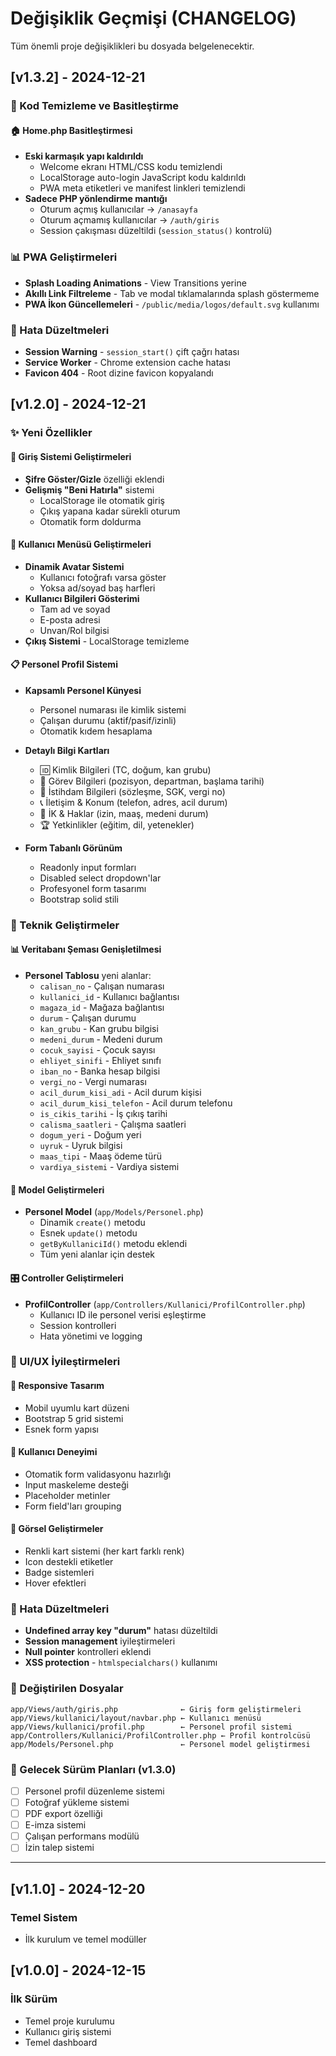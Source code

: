 # Değişiklik Geçmişi (CHANGELOG)

Tüm önemli proje değişiklikleri bu dosyada belgelenecektir.

## [v1.3.2] - 2024-12-21

### 🧹 Kod Temizleme ve Basitleştirme

#### 🏠 Home.php Basitleştirmesi
- **Eski karmaşık yapı kaldırıldı**
  - Welcome ekranı HTML/CSS kodu temizlendi
  - LocalStorage auto-login JavaScript kodu kaldırıldı
  - PWA meta etiketleri ve manifest linkleri temizlendi
- **Sadece PHP yönlendirme mantığı**
  - Oturum açmış kullanıcılar → `/anasayfa`
  - Oturum açmamış kullanıcılar → `/auth/giris`
  - Session çakışması düzeltildi (`session_status()` kontrolü)

### 📊 PWA Geliştirmeleri
- **Splash Loading Animations** - View Transitions yerine
- **Akıllı Link Filtreleme** - Tab ve modal tıklamalarında splash göstermeme
- **PWA İkon Güncellemeleri** - `/public/media/logos/default.svg` kullanımı

### 🐛 Hata Düzeltmeleri
- **Session Warning** - `session_start()` çift çağrı hatası
- **Service Worker** - Chrome extension cache hatası
- **Favicon 404** - Root dizine favicon kopyalandı

## [v1.2.0] - 2024-12-21

### ✨ Yeni Özellikler

#### 🔐 Giriş Sistemi Geliştirmeleri
- **Şifre Göster/Gizle** özelliği eklendi
- **Gelişmiş "Beni Hatırla"** sistemi
  - LocalStorage ile otomatik giriş
  - Çıkış yapana kadar sürekli oturum
  - Otomatik form doldurma

#### 👤 Kullanıcı Menüsü Geliştirmeleri
- **Dinamik Avatar Sistemi**
  - Kullanıcı fotoğrafı varsa göster
  - Yoksa ad/soyad baş harfleri
- **Kullanıcı Bilgileri Gösterimi**
  - Tam ad ve soyad
  - E-posta adresi
  - Unvan/Rol bilgisi
- **Çıkış Sistemi** - LocalStorage temizleme

#### 📋 Personel Profil Sistemi
- **Kapsamlı Personel Künyesi**
  - Personel numarası ile kimlik sistemi
  - Çalışan durumu (aktif/pasif/izinli)
  - Otomatik kıdem hesaplama
  
- **Detaylı Bilgi Kartları**
  - 🆔 Kimlik Bilgileri (TC, doğum, kan grubu)
  - 💼 Görev Bilgileri (pozisyon, departman, başlama tarihi)
  - 📄 İstihdam Bilgileri (sözleşme, SGK, vergi no)
  - 📞 İletişim & Konum (telefon, adres, acil durum)
  - 👥 İK & Haklar (izin, maaş, medeni durum)
  - 🏆 Yetkinlikler (eğitim, dil, yetenekler)

- **Form Tabanlı Görünüm**
  - Readonly input formları
  - Disabled select dropdown'lar
  - Profesyonel form tasarımı
  - Bootstrap solid stili

### 🔧 Teknik Geliştirmeler

#### 📊 Veritabanı Şeması Genişletilmesi
- **Personel Tablosu** yeni alanlar:
  - `calisan_no` - Çalışan numarası
  - `kullanici_id` - Kullanıcı bağlantısı
  - `magaza_id` - Mağaza bağlantısı
  - `durum` - Çalışan durumu
  - `kan_grubu` - Kan grubu bilgisi
  - `medeni_durum` - Medeni durum
  - `cocuk_sayisi` - Çocuk sayısı
  - `ehliyet_sinifi` - Ehliyet sınıfı
  - `iban_no` - Banka hesap bilgisi
  - `vergi_no` - Vergi numarası
  - `acil_durum_kisi_adi` - Acil durum kişisi
  - `acil_durum_kisi_telefon` - Acil durum telefonu
  - `is_cikis_tarihi` - İş çıkış tarihi
  - `calisma_saatleri` - Çalışma saatleri
  - `dogum_yeri` - Doğum yeri
  - `uyruk` - Uyruk bilgisi
  - `maas_tipi` - Maaş ödeme türü
  - `vardiya_sistemi` - Vardiya sistemi

#### 🔄 Model Geliştirmeleri
- **Personel Model** (`app/Models/Personel.php`)
  - Dinamik `create()` metodu
  - Esnek `update()` metodu
  - `getByKullaniciId()` metodu eklendi
  - Tüm yeni alanlar için destek

#### 🎛️ Controller Geliştirmeleri
- **ProfilController** (`app/Controllers/Kullanici/ProfilController.php`)
  - Kullanıcı ID ile personel verisi eşleştirme
  - Session kontrolleri
  - Hata yönetimi ve logging

### 🎨 UI/UX İyileştirmeleri

#### 📱 Responsive Tasarım
- Mobil uyumlu kart düzeni
- Bootstrap 5 grid sistemi
- Esnek form yapısı

#### 🎯 Kullanıcı Deneyimi
- Otomatik form validasyonu hazırlığı
- Input maskeleme desteği
- Placeholder metinler
- Form field'ları grouping

#### 🎨 Görsel Geliştirmeler
- Renkli kart sistemi (her kart farklı renk)
- Icon destekli etiketler
- Badge sistemleri
- Hover efektleri

### 🐛 Hata Düzeltmeleri
- **Undefined array key "durum"** hatası düzeltildi
- **Session management** iyileştirmeleri
- **Null pointer** kontrolleri eklendi
- **XSS protection** - `htmlspecialchars()` kullanımı

### 📁 Değiştirilen Dosyalar

```
app/Views/auth/giris.php              ← Giriş form geliştirmeleri
app/Views/kullanici/layout/navbar.php ← Kullanıcı menüsü
app/Views/kullanici/profil.php        ← Personel profil sistemi
app/Controllers/Kullanici/ProfilController.php ← Profil kontrolcüsü
app/Models/Personel.php               ← Personel model geliştirmesi
```

### 🔮 Gelecek Sürüm Planları (v1.3.0)
- [ ] Personel profil düzenleme sistemi
- [ ] Fotoğraf yükleme sistemi  
- [ ] PDF export özelliği
- [ ] E-imza sistemi
- [ ] Çalışan performans modülü
- [ ] İzin talep sistemi

---

## [v1.1.0] - 2024-12-20
### Temel Sistem
- İlk kurulum ve temel modüller

## [v1.0.0] - 2024-12-15  
### İlk Sürüm
- Temel proje kurulumu
- Kullanıcı giriş sistemi
- Temel dashboard